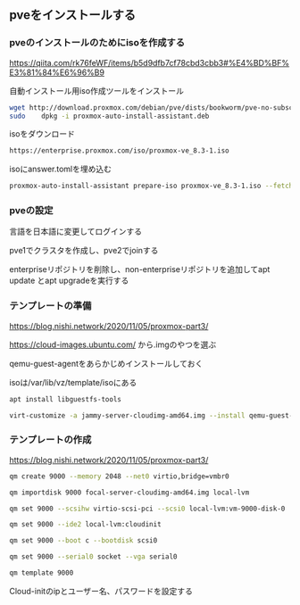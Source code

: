 ## pveをインストールする

### pveのインストールのためにisoを作成する

https://qiita.com/rk76feWF/items/b5d9dfb7cf78cbd3cbb3#%E4%BD%BF%E3%81%84%E6%96%B9

自動インストール用iso作成ツールをインストール

```bash
wget http://download.proxmox.com/debian/pve/dists/bookworm/pve-no-subscription/binary-amd64/proxmox-auto-install-assistant_8.4.2_amd64.deb -O proxmox-auto-install-assistant.deb
sudo    dpkg -i proxmox-auto-install-assistant.deb
```

isoをダウンロード

```bash
https://enterprise.proxmox.com/iso/proxmox-ve_8.3-1.iso

```

isoにanswer.tomlを埋め込む

```bash
proxmox-auto-install-assistant prepare-iso proxmox-ve_8.3-1.iso --fetch-from iso --answer-file answer.toml.1-pve.toml --output pve1-autoinstall.iso
```

### pveの設定

言語を日本語に変更してログインする

pve1でクラスタを作成し、pve2でjoinする

enterpriseリポジトリを削除し、non-enterpriseリポジトリを追加してapt update とapt upgradeを実行する

### テンプレートの準備

https://blog.nishi.network/2020/11/05/proxmox-part3/

https://cloud-images.ubuntu.com/ から.imgのやつを選ぶ

qemu-guest-agentをあらかじめインストールしておく

isoは/var/lib/vz/template/isoにある

```bash
apt install libguestfs-tools

virt-customize -a jammy-server-cloudimg-amd64.img --install qemu-guest-agent
```

### テンプレートの作成

https://blog.nishi.network/2020/11/05/proxmox-part3/

```bash
qm create 9000 --memory 2048 --net0 virtio,bridge=vmbr0

qm importdisk 9000 focal-server-cloudimg-amd64.img local-lvm

qm set 9000 --scsihw virtio-scsi-pci --scsi0 local-lvm:vm-9000-disk-0

qm set 9000 --ide2 local-lvm:cloudinit

qm set 9000 --boot c --bootdisk scsi0

qm set 9000 --serial0 socket --vga serial0

qm template 9000
```

Cloud-initのipとユーザー名、パスワードを設定する